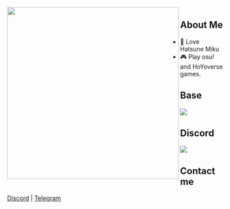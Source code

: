 <img src="https://i.pinimg.com/564x/38/aa/cb/38aacb4e1714c53d7d1f028e76e23042.jpg" width="400" align="left" />

## About Me
- 🎤 Love Hatsune Miku 
- 🎮 Play osu! and HoYoverse games.


## Base
![](https://skillicons.dev/icons?i=discord,linux,obsidian)



## Discord
<a href="https://discord.com/users/954702228789268512"  align="left">
    <img src="https://lanyard.cnrad.dev/api/954702228789268512?theme=light&bg=77cbce&borderRadius=15px&animated=true&">
</a>

## Contact me
[Discord](https://discordapp.com/users/954702228789268512) | [Telegram](https://t.me/mnelen12345)
